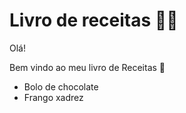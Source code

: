 # Livro de receitas :woman_cook:

Olá!

Bem vindo ao meu livro de Receitas :call_me_hand:

* Bolo de chocolate
* Frango xadrez
